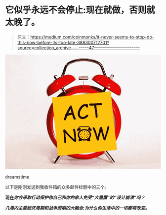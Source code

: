 # 它似乎永远不会停止:现在就做，否则就太晚了。

> 原文：<https://medium.com/coinmonks/it-never-seems-to-stop-do-this-now-before-its-too-late-388300712701?source=collection_archive---------47----------------------->

![](img/1ab1e663902348eb815f92d9a89fb64e.png)

dreamstime

以下是刚刚发送到我收件箱的众多邮件标题中的三个。

**现在*你会采取行动保护你自己和你的家人免受“大重置”的“设计崩溃”吗？***

***几周内主要经济周期和战争周期的大融合:为什么你生活中的一切都将改变。***